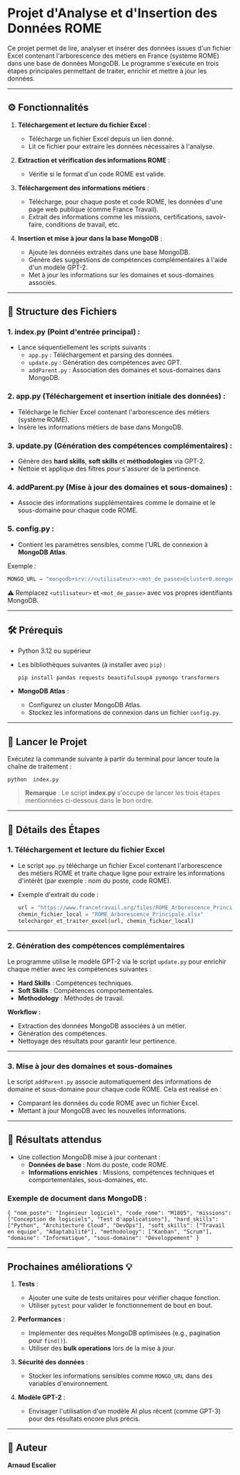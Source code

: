 # Projet d'Analyse et d'Insertion des Données ROME

Ce projet permet de lire, analyser et insérer des données issues d'un fichier Excel contenant l'arborescence des métiers en France (système ROME) dans une base de données MongoDB. Le programme s'exécute en trois étapes principales permettant de traiter, enrichir et mettre à jour les données.

---

## ⚙️ Fonctionnalités

1. **Téléchargement et lecture du fichier Excel** :
    - Télécharge un fichier Excel depuis un lien donné.
    - Lit ce fichier pour extraire les données nécessaires à l'analyse.

2. **Extraction et vérification des informations ROME** :
    - Vérifie si le format d'un code ROME est valide.

3. **Téléchargement des informations métiers** :
    - Télécharge, pour chaque poste et code ROME, les données d'une page web publique (comme France Travail).
    - Extrait des informations comme les missions, certifications, savoir-faire, conditions de travail, etc.

4. **Insertion et mise à jour dans la base MongoDB** :
    - Ajoute les données extraites dans une base MongoDB.
    - Génère des suggestions de compétences complémentaires à l'aide d'un modèle GPT-2.
    - Met à jour les informations sur les domaines et sous-domaines associés.

---

## 📁 Structure des Fichiers

### 1. **index.py** (Point d'entrée principal) :
- Lance séquentiellement les scripts suivants :
    - `app.py` : Téléchargement et parsing des données.
    - `update.py` : Génération des compétences avec GPT.
    - `addParent.py` : Association des domaines et sous-domaines dans MongoDB.

### 2. **app.py** (Téléchargement et insertion initiale des données) :
- Télécharge le fichier Excel contenant l'arborescence des métiers (système ROME).
- Insère les informations métiers de base dans MongoDB.

### 3. **update.py** (Génération des compétences complémentaires) :
- Génère des **hard skills**, **soft skills** et **méthodologies** via GPT-2.
- Nettoie et applique des filtres pour s'assurer de la pertinence.

### 4. **addParent.py** (Mise à jour des domaines et sous-domaines) :
- Associe des informations supplémentaires comme le domaine et le sous-domaine pour chaque code ROME.

### 5. **config.py** :
- Contient les paramètres sensibles, comme l'URL de connexion à **MongoDB Atlas**.

Exemple :
   ```python
   MONGO_URL = "mongodb+srv://<utilisateur>:<mot_de_passe>@cluster0.mongodb.net/service-competence"
   ```
⚠️ Remplacez `<utilisateur>` et `<mot_de_passe>` avec vos propres identifiants MongoDB.

---

## 🛠️ Prérequis

- Python 3.12 ou supérieur
- Les bibliothèques suivantes (à installer avec `pip`) :
  ```
  pip install pandas requests beautifulsoup4 pymongo transformers
  ```

- **MongoDB Atlas** :
    - Configurez un cluster MongoDB Atlas.
    - Stockez les informations de connexion dans un fichier `config.py`.

---

## 🚀 Lancer le Projet

Exécutez la commande suivante à partir du terminal pour lancer toute la chaîne de traitement :

```
python  index.py

```

> **Remarque** : Le script **index.py** s'occupe de lancer les trois étapes mentionnées ci-dessous dans le bon ordre.

---

## 🔄 Détails des Étapes

### 1. Téléchargement et lecture du fichier Excel
- Le script `app.py` télécharge un fichier Excel contenant l'arborescence des métiers ROME et traite chaque ligne pour extraire les informations d'intérêt (par exemple : nom du poste, code ROME).

- Exemple d'extrait du code :
   ```python
   url = "https://www.francetravail.org/files/ROME_Arborescence_Principale.xlsx"
   chemin_fichier_local = "ROME_Arborescence_Principale.xlsx"
   telecharger_et_traiter_excel(url, chemin_fichier_local)
   ```

---

### 2. Génération des compétences complémentaires

Le programme utilise le modèle GPT-2 via le script `update.py` pour enrichir chaque métier avec les compétences suivantes :
- **Hard Skills** : Compétences techniques.
- **Soft Skills** : Compétences comportementales.
- **Methodology** : Méthodes de travail.

**Workflow :**
- Extraction des données MongoDB associées à un métier.
- Génération des compétences.
- Nettoyage des résultats pour garantir leur pertinence.

---

### 3. Mise à jour des domaines et sous-domaines
Le script `addParent.py` associe automatiquement des informations de domaine et sous-domaine pour chaque code ROME. Cela est réalisé en :
- Comparant les données du code ROME avec un fichier Excel.
- Mettant à jour MongoDB avec les nouvelles informations.

---

## 🧪 Résultats attendus

- Une collection MongoDB mise à jour contenant :
    - **Données de base** : Nom du poste, code ROME.
    - **Informations enrichies** : Missions, compétences techniques et comportementales, sous-domaines, etc.

### Exemple de document dans MongoDB :

```
{ "nom_poste": "Ingénieur logiciel", "code_rome": "M1805", "missions": ["Conception de logiciels", "Test d'applications"], "hard_skills": ["Python", "Architecture Cloud", "DevOps"], "soft_skills": ["Travail en équipe", "Adaptabilité"], "methodology": ["Kanban", "Scrum"], "domaine": "Informatique", "sous-domaine": "Développement" }
````


---

## Prochaines améliorations 💡

1. **Tests** :
    - Ajouter une suite de tests unitaires pour vérifier chaque fonction.
    - Utiliser `pytest` pour valider le fonctionnement de bout en bout.

2. **Performances** :
    - Implémenter des requêtes MongoDB optimisées (e.g., pagination pour `find()`).
    - Utiliser des **bulk operations** lors de la mise à jour.

3. **Sécurité des données** :
    - Stocker les informations sensibles comme `MONGO_URL` dans des variables d'environnement.

4. **Modèle GPT-2** :
    - Envisager l'utilisation d'un modèle AI plus récent (comme GPT-3) pour des résultats encore plus précis.

---

## 📝 Auteur

**Arnaud Escalier**